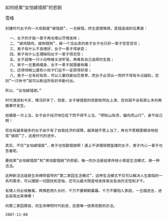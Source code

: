 如何结束“女怕嫁错郎”的悲剧

雪峰


    封建时代女子的一大悲剧是“嫁错郎”，一旦嫁错，终生遗憾悔恨，其错造成的后果是：

      一、女子的才能一辈子再也难以尽情发挥；
      二、“嫁鸡随鸡，嫁狗随狗”，嫁一个没出息的男子女子也只好一辈子受苦受穷；
      三、男子有什么不良嗜好，女子一辈子得承受；
      四、男子有什么生理缺陷女子一辈子得忍受；
      五、女子就像一只小动物被关进牢笼，再难有自己选择的生路；
      六、男子一旦重病缠身，女子一辈子就跟着倒霉；
      七、还得伺候公婆和小叔子们且不一定获得好感；
      八、男子一旦有权有势，可以三妻四妾拈花惹草，而女子必须从一而终不得有半点越轨，否则“一只休书”就可以断送所有的辛勤付出。

    所以，“女怕嫁错郎。”

    时代演进到今天，情况好多了，但是，女子嫁错郎的悲剧依然在上演，否则就不会有那么多的离婚事件发生。

    结婚是一次上当，女子由于经济地位低下而不得不上当，“明知山有虎，偏向虎山行”，身不由己啊！

    现在有越来越多的女子由于有了自我经济的保障，越来越不愿上当了，再也不愿糊里糊涂地轻易“嫁郎”了，这是时代的进步。

    其实，不仅“女怕嫁错郎”，男子也怕娶错媳啊！遇上不讲理胡搅蛮缠的女子，男子内心一辈子也苦着呢。

    要结束“女怕嫁错郎”和“男怕娶错媳”的悲剧，唯一的办法是结束传统小家庭生活模式，换一种活法。

    这种新活法就是生命禅院倡导的“第二家园生活模式”，这种生活模式不仅可以解决人生面临的一系列需求，可以摆脱一切困扰和苦恼，还可以最大限度地发挥男女各自的天性和才干。

    有情人何必成眷属，两情若想久长时，千万不要朝朝暮暮。千万不要陷入家庭，一旦踏进去，进去容易出来难哪！

    向第二家园靠拢，向生命禅院时代前进，这是唯一结束悲剧的办法。

    2007-11-08



